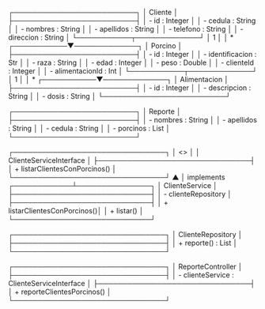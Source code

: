 ┌─────────────────────────┐
│        Cliente           │
├─────────────────────────┤
│ - id : Integer          │
│ - cedula : String       │
│ - nombres : String      │
│ - apellidos : String    │
│ - telefono : String     │
│ - direccion : String    │
└───────────┬─────────────┘
│ 1
│
│ *
┌───────────▼─────────────┐
│        Porcino           │
├─────────────────────────┤
│ - id : Integer          │
│ - identificacion : Str  │
│ - raza : String         │
│ - edad : Integer        │
│ - peso : Double         │
│ - clienteId : Integer   │
│ - alimentacionId : Int  │
└───────────┬─────────────┘
│ 1
│
│ *
┌───────────▼─────────────┐
│      Alimentacion        │
├─────────────────────────┤
│ - id : Integer          │
│ - descripcion : String  │
│ - dosis : String        │
└─────────────────────────┘

┌─────────────────────────┐
│        Reporte          │   
├─────────────────────────┤
│ - nombres : String      │
│ - apellidos : String    │
│ - cedula : String       │
│ - porcinos : List<Porcino> │
└─────────────────────────┘

┌───────────────────────────────┐
│  <<interface>>                │
│  ClienteServiceInterface      │
├───────────────────────────────┤
│ + listarClientesConPorcinos() │
└───────────────────────────────┘
▲
│ implements
┌────────────┴───────────────┐
│       ClienteService       │
├────────────────────────────┤
│ - clienteRepository        │
├────────────────────────────┤
│ + listarClientesConPorcinos()│
│ + listar()                 │
└────────────────────────────┘

┌───────────────────────────────┐
│       ClienteRepository       │
├───────────────────────────────┤
│ + reporte() : List<Reporte>   │
└───────────────────────────────┘

┌───────────────────────────────┐
│       ReporteController       │
├───────────────────────────────┤
│ - clienteService : ClienteServiceInterface │
├───────────────────────────────┤
│ + reporteClientesPorcinos()   │
└───────────────────────────────┘
